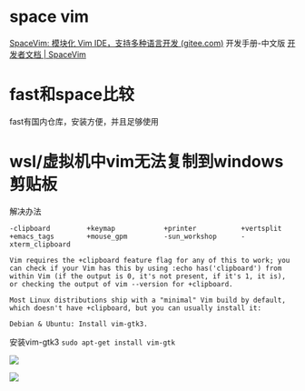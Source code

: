 
# space vim
[SpaceVim: 模块化 Vim IDE，支持多种语言开发 (gitee.com)](https://gitee.com/spacevim/SpaceVim?_from=gitee_search)
开发手册-中文版
[开发者文档 | SpaceVim](https://spacevim.org/cn/development/)


# fast和space比较
fast有国内仓库，安装方便，并且足够使用
# wsl/虚拟机中vim无法复制到windows剪贴板
解决办法
```$ vim --version | grep "clipboard"
-clipboard         +keymap            +printer           +vertsplit
+emacs_tags        +mouse_gpm         -sun_workshop      -xterm_clipboard
```

```No +clipboard?
Vim requires the +clipboard feature flag for any of this to work; you can check if your Vim has this by using :echo has('clipboard') from within Vim (if the output is 0, it's not present, if it's 1, it is), or checking the output of vim --version for +clipboard.

Most Linux distributions ship with a "minimal" Vim build by default, which doesn't have +clipboard, but you can usually install it:

Debian & Ubuntu: Install vim-gtk3.

```

安装vim-gtk3
`sudo apt-get install vim-gtk`

![](https://liuhao-aliyun-oss.oss-cn-beijing.aliyuncs.com/1ba3c8c2710c499f454b2dff045c861.jpg)

![](https://liuhao-aliyun-oss.oss-cn-beijing.aliyuncs.com/8986cc588d20f1f93ad6db58b1287cb.jpg)